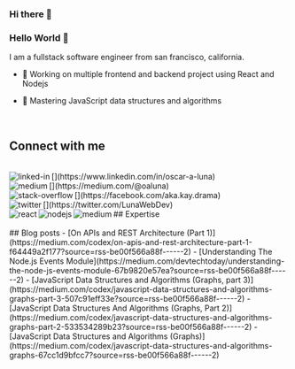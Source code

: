 ### Hi there 👋

<!--
**oaluna/oaluna** is a ✨ _special_ ✨ repository because its `README.md` (this file) appears on your GitHub profile.

Here are some ideas to get you started:

- 🔭 I’m currently working on ...
- 🌱 I’m currently learning ...
- 👯 I’m looking to collaborate on ...
- 🤔 I’m looking for help with ...
- 💬 Ask me about ...
- 📫 How to reach me: ...
- 😄 Pronouns: ...
- ⚡ Fun fact: ...
-->
### Hello World 👋
I am a fullstack software engineer from san francisco, california. 

- 🔭 Working on multiple frontend and backend project using React and Nodejs

- 🌱 Mastering JavaScript data structures and algorithms

<br>

## Connect with me
 <br>
 [<img align="left" alt="linked-in" src="https://img.shields.io/badge/linkedin-%230077B5.svg?&style=for-the-badge&logo=linkedin&logoColor=white" />](https://www.linkedin.com/in/oscar-a-luna)
 <br>
 [<img align="left" alt="medium" src="https://img.shields.io/badge/medium-%2312100E.svg?&style=for-the-badge&logo=medium&logoColor=white" />](https://medium.com/@oaluna)
 <br>
 [<img align="left" alt="stack-overflow" src="https://img.shields.io/badge/stack%20overflow-FE7A16?logo=stack-overflow&logoColor=white&style=for-the-badge" />](https://facebook.com/aka.kay.drama)
 <br>
 [<img align="left" alt="twitter" src="https://img.shields.io/badge/twitter-%231DA1F2.svg?&style=for-the-badge&logo=twitter&logoColor=white" />](https://twitter.com/LunaWebDev)


<br>
## Expertise
<img align="left" alt="react" src="https://img.shields.io/badge/react%20-%2320232a.svg?&style=for-the-badge&logo=react&logoColor=%2361DAFB" />
<img align="left" alt="nodejs" src="https://img.shields.io/badge/node.js%20-%2343853D.svg?&style=for-the-badge&logo=node.js&logoColor=white" />
<img align="left" alt="medium" src="https://img.shields.io/badge/postgres-%23316192.svg?&style=for-the-badge&logo=postgresql&logoColor=white" />
<br>
<br>
## Blog posts
<!-- BLOG-POST-LIST:START -->
- [On APIs and REST Architecture (Part 1)](https://medium.com/codex/on-apis-and-rest-architecture-part-1-f64449a2f177?source=rss-be00f566a88f------2)
- [Understanding The Node.js Events Module](https://medium.com/devtechtoday/understanding-the-node-js-events-module-67b9820e57ea?source=rss-be00f566a88f------2)
- [JavaScript Data Structures and Algorithms (Graphs, part 3)](https://medium.com/codex/javascript-data-structures-and-algorithms-graphs-part-3-507c91eff33e?source=rss-be00f566a88f------2)
- [JavaScript Data Structures And Algorithms (Graphs, Part 2)](https://medium.com/codex/javascript-data-structures-and-algorithms-graphs-part-2-533534289b23?source=rss-be00f566a88f------2)
- [JavaScript Data Structures and Algorithms (Graphs)](https://medium.com/codex/javascript-data-structures-and-algorithms-graphs-67cc1d9bfcc7?source=rss-be00f566a88f------2)
<!-- BLOG-POST-LIST:END -->
